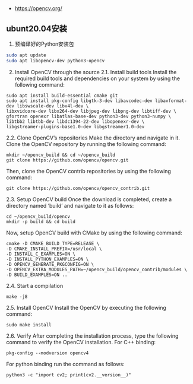 #
- https://opencv.org/

## ubunt20.04安装
1. 预编译好的Python安装包
```bash
sudo apt update
sudo apt libopencv-dev python3-opencv
``` 

2. Install OpenCV through the source
2.1. Install build tools
Install the required build tools and dependencies on your system by using the following command:
```
sudo apt install build-essential cmake git 
sudo apt install pkg-config libgtk-3-dev libavcodec-dev libavformat-dev libswscale-dev libv4l-dev \
libxvidcore-dev libx264-dev libjpeg-dev libpng-dev libtiff-dev \
gfortran openexr libatlas-base-dev python3-dev python3-numpy \
libtbb2 libtbb-dev libdc1394-22-dev libopenexr-dev \
libgstreamer-plugins-base1.0-dev libgstreamer1.0-dev
```

2.2. Clone OpenCV’s repositories
Make the directory and navigate in it. Clone the OpenCV repository by running the following command:
```
mkdir ~/opencv_build && cd ~/opencv_build
git clone https://github.com/opencv/opencv.git
```

Then, clone the OpenCV contrib repositories by using the following command:
```
git clone https://github.com/opencv/opencv_contrib.git
```

2.3. Setup OpenCV build
Once the download is completed, create a directory named ‘build’ and navigate to it as follows:
```
cd ~/opencv_build/opencv
mkdir -p build && cd build
```

Now, setup OpenCV build with CMake by using the following command:
```
cmake -D CMAKE_BUILD_TYPE=RELEASE \
-D CMAKE_INSTALL_PREFIX=/usr/local \
-D INSTALL_C_EXAMPLES=ON \
-D INSTALL_PYTHON_EXAMPLES=ON \
-D OPENCV_GENERATE_PKGCONFIG=ON \
-D OPENCV_EXTRA_MODULES_PATH=~/opencv_build/opencv_contrib/modules \
-D BUILD_EXAMPLES=ON ..
```

2.4. Start a compilation
```
make -j8
```

2.5. Install OpenCV
Install the OpenCV by executing the following command:
```
sudo make install
```

2.6. Verify
After completing the installation process, type the following command to verify the OpenCV installation. For C++ binding:
```
pkg-config --modversion opencv4
```

For python binding run the command as follows:
```
python3 -c "import cv2; print(cv2.__version__)"
```